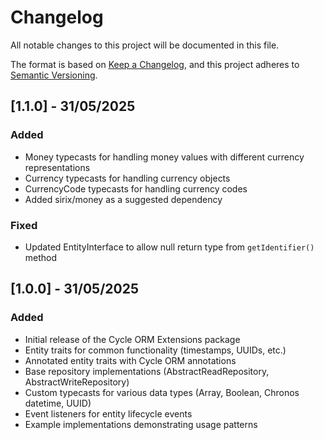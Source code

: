 # Changelog

All notable changes to this project will be documented in this file.

The format is based on [Keep a Changelog](https://keepachangelog.com/en/1.0.0/),
and this project adheres to [Semantic Versioning](https://semver.org/spec/v2.0.0.html).

## [1.1.0] - 31/05/2025

### Added
- Money typecasts for handling money values with different currency representations
- Currency typecasts for handling currency objects
- CurrencyCode typecasts for handling currency codes
- Added sirix/money as a suggested dependency

### Fixed
- Updated EntityInterface to allow null return type from `getIdentifier()` method

## [1.0.0] - 31/05/2025

### Added
- Initial release of the Cycle ORM Extensions package
- Entity traits for common functionality (timestamps, UUIDs, etc.)
- Annotated entity traits with Cycle ORM annotations
- Base repository implementations (AbstractReadRepository, AbstractWriteRepository)
- Custom typecasts for various data types (Array, Boolean, Chronos datetime, UUID)
- Event listeners for entity lifecycle events
- Example implementations demonstrating usage patterns
